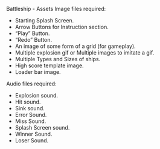 Battleship - Assets
Image files required:
- Starting Splash Screen.
- Arrow Buttons for Instruction section.
- “Play” Button.
- “Redo” Button.
- An image of some form of a grid (for gameplay).
- Multiple explosion gif or Multiple images to imitate a gif.
- Multiple Types and Sizes of ships.
- High score template image.
- Loader bar image.

Audio files required:
- Explosion sound.
- Hit sound.
- Sink sound.
- Error Sound.
- Miss Sound.
- Splash Screen sound.
- Winner Sound.
- Loser Sound.

